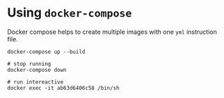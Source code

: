 # Using `docker-compose`

Docker compose helps to create multiple images with one `yml` instruction file. 

```
docker-compose up --build

# stop running 
docker-compose down
```



```shell
# run intereactive
docker exec -it ab63d6406c58 /bin/sh
```
